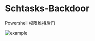 # Schtasks-Backdoor
Powershell 权限维持后门

![example](https://github.com/re4lity/Schtasks-Backdoor/blob/master/example.gif)
